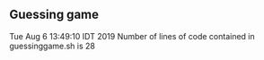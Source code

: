 ## Guessing game
Tue Aug  6 13:49:10 IDT 2019
Number of lines of code contained in guessinggame.sh is 28
